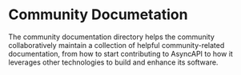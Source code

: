 # Community Documetation

The community documentation directory helps the community collaboratively maintain a collection of helpful community-related documentation, from how to start contributing to AsyncAPI to how it leverages other technologies to build and enhance its software.
